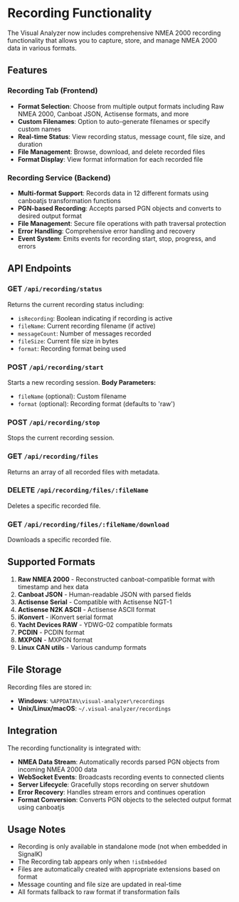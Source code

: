 # Recording Functionality

The Visual Analyzer now includes comprehensive NMEA 2000 recording functionality that allows you to capture, store, and manage NMEA 2000 data in various formats.

## Features

### Recording Tab (Frontend)

- **Format Selection**: Choose from multiple output formats including Raw NMEA 2000, Canboat JSON, Actisense formats, and more
- **Custom Filenames**: Option to auto-generate filenames or specify custom names
- **Real-time Status**: View recording status, message count, file size, and duration
- **File Management**: Browse, download, and delete recorded files
- **Format Display**: View format information for each recorded file

### Recording Service (Backend)

- **Multi-format Support**: Records data in 12 different formats using canboatjs transformation functions
- **PGN-based Recording**: Accepts parsed PGN objects and converts to desired output format
- **File Management**: Secure file operations with path traversal protection
- **Error Handling**: Comprehensive error handling and recovery
- **Event System**: Emits events for recording start, stop, progress, and errors

## API Endpoints

### GET `/api/recording/status`

Returns the current recording status including:

- `isRecording`: Boolean indicating if recording is active
- `fileName`: Current recording filename (if active)
- `messageCount`: Number of messages recorded
- `fileSize`: Current file size in bytes
- `format`: Recording format being used

### POST `/api/recording/start`

Starts a new recording session.
**Body Parameters:**

- `fileName` (optional): Custom filename
- `format` (optional): Recording format (defaults to 'raw')

### POST `/api/recording/stop`

Stops the current recording session.

### GET `/api/recording/files`

Returns an array of all recorded files with metadata.

### DELETE `/api/recording/files/:fileName`

Deletes a specific recorded file.

### GET `/api/recording/files/:fileName/download`

Downloads a specific recorded file.

## Supported Formats

1. **Raw NMEA 2000** - Reconstructed canboat-compatible format with timestamp and hex data
2. **Canboat JSON** - Human-readable JSON with parsed fields
3. **Actisense Serial** - Compatible with Actisense NGT-1
4. **Actisense N2K ASCII** - Actisense ASCII format
5. **iKonvert** - iKonvert serial format
6. **Yacht Devices RAW** - YDWG-02 compatible formats
7. **PCDIN** - PCDIN format
8. **MXPGN** - MXPGN format
9. **Linux CAN utils** - Various candump formats

## File Storage

Recording files are stored in:

- **Windows**: `%APPDATA%\visual-analyzer\recordings`
- **Unix/Linux/macOS**: `~/.visual-analyzer/recordings`

## Integration

The recording functionality is integrated with:

- **NMEA Data Stream**: Automatically records parsed PGN objects from incoming NMEA 2000 data
- **WebSocket Events**: Broadcasts recording events to connected clients
- **Server Lifecycle**: Gracefully stops recording on server shutdown
- **Error Recovery**: Handles stream errors and continues operation
- **Format Conversion**: Converts PGN objects to the selected output format using canboatjs

## Usage Notes

- Recording is only available in standalone mode (not when embedded in SignalK)
- The Recording tab appears only when `!isEmbedded`
- Files are automatically created with appropriate extensions based on format
- Message counting and file size are updated in real-time
- All formats fallback to raw format if transformation fails
